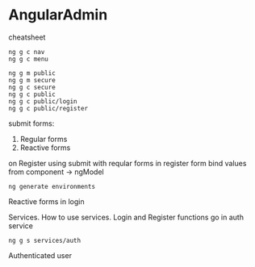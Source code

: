 # AngularAdmin

cheatsheet

```
ng g c nav
ng g c menu

ng g m public
ng g m secure
ng g c secure
ng g c public
ng g c public/login
ng g c public/register
```

submit forms:

1. Regular forms
2. Reactive forms

on Register using submit with reqular forms in register form
bind values from component -> ngModel

```
ng generate environments
```

Reactive forms in login

Services. How to use services. Login and Register functions go in auth service

```
ng g s services/auth
```

Authenticated user
